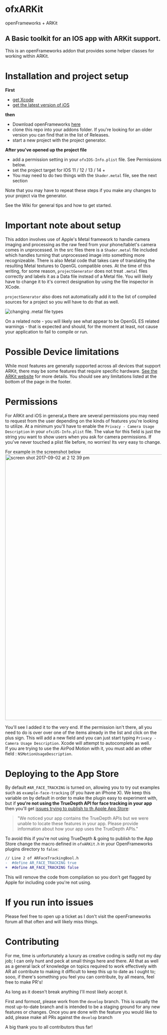 # ofxARKit
openFrameworks + ARKit


## A Basic toolkit for an IOS app with ARKit support.
This is an openFrameworks addon that provides some helper classes for working within ARKit.

# Installation and project setup
__First__
* [get Xcode](https://developer.apple.com/xcode/)
* [get the latest version of iOS](https://www.apple.com/ios)

__then__
* Download openFrameworks [here](https://openframeworks.cc/versions/v0.11.2/of_v0.11.2_ios_release.zip)
* clone this repo into your addons folder. If you're looking for an older version you can find that in the list of Releases.
* start a new project with the project generator.

__After you've opened up the project file__
* add a permission setting in your `ofxIOS-Info.plist` file. See Permissions below.
* set the project target for IOS 11 / 12 / 13 / 14 +
* You may need to do two things with the `Shader.metal` file, see the next section


Note that you may have to repeat these steps if you make any changes to your project via the generator.

See the Wiki for general tips and how to get started. 

# Important note about setup 
This addon involves use of Apple's Metal framework to handle camera imaging and processing as the raw feed from your phone/tablet's camera comes in unprocessed. In the src files there is a `Shader.metal` file included which handles turning that unprocessed image into something more recognizeable. There is also Metal code that takes care of translating the resulting Metal textures to OpenGL compatible ones. At the time of this writing, for some reason, `projectGenerator` does not treat `.metal` files correctly and labels it as a Data file instead of a Metal file. You will likely have to change it to it's correct designation by using the file inspector in XCode. 

`projectGenerator` also does not automatically add it to the list of compiled sources for a project so you will have to do that as well. 

![changing .metal file types](https://forum.openframeworks.cc/uploads/default/original/2X/0/0e068b5bdcbc267176cc5e10afcc64becffdd397.jpeg)

On a related note - you will likely see what appear to be OpenGL ES related warnings - that is expected and should, for the moment at least, not cause your application to fail to compile or run.

# Possible Device limitations
While most features are generally supported across all devices that support ARKit, there may be some features that require specific hardware. [See the ARKit website](https://developer.apple.com/augmented-reality/arkit/) for more details. You should see any limitations listed at the bottom of the page in the footer.

# Permissions
For ARKit and iOS in general,a there are several permissions you may need to request from the user depending on the kinds of features you're looking to utilize. At a minimum you'll have to enable the `Privacy - Camera Usage Description` in your `ofxiOS-Info.plist` file. The value for this field is just the string you want to show users when you ask for camera permissions. If you've never touched a plist file before, no worries! Its very easy to change.


For example in the screenshot below
<img width="853" alt="screen shot 2017-09-02 at 2 12 39 pm" src="https://user-images.githubusercontent.com/308302/29998801-f4f1ca7e-8fe8-11e7-8f5a-39cdb4097ef2.png">

You'll see I added it to the very end. If the permission isn't there, all you need to do is over over one of the items already in the list and click on the plus sign. This will add a new field and you can just start typing `Privacy - Camera Usage Description`. Xcode will attempt to autocomplete as well.
<br>
If you are trying to use the AirPod Motion with it, you must add an other field : `NSMotionUsageDescription`.

# Deploying to the App Store

By default `#AR_FACE_TRACKING` is turned on, allowing you to try out examples
such as `example-face-tracking` (if you have an iPhone X). We keep this
variable on by default in order to make the plugin easy to experiment with, but if **you're
not using the TrueDepth API for face tracking in your app** then you'll get [issues trying to
publish to th Apple App Store](https://forum.unity.com/threads/submitting-arkit-apps-to-appstore-without-face-tracking.504572/):

> "We noticed your app contains the TrueDepth APIs but we were unable to locate these features in your app. Please provide information about how your app uses the TrueDepth APIs."

To avoid this if you're not using TrueDepth & going to publish to the App Store change the macro defined in `ofxARKit.h` in your OpenFrameworks plugins directory to `false`:

```diff
// Line 2 of ARFaceTrackingBool.h
-  #define AR_FACE_TRACKING true
+  #define AR_FACE_TRACKING false
```

This will remove the code from compilation so you don't get flagged by Apple
for including code you're not using.

# If you run into issues 
Please feel free to open up a ticket as I don't visit the openFrameworks forum all that often and will likely miss things. 

# Contributing
For me, time is unfortunately a luxury as creative coding is sadly not my day job; I can only hunt and peck at small things here and there. All that as well as a general lack of knowledge on topics required to work effectively with AR all contribute to making it difficult to keep this up to date as I ought to; sooo, if there's something you feel you can contribute, by all means, feel free to make PR's!


As long as it doesn't break anything I'll most likely accept it.

First and formost, please work from the `develop` branch. This is usually the most up-to-date branch and is intended to be a staging ground for any new features or changes. Once you are done with the feature you would like to add, please make all PRs against the `develop` branch

A big thank you to all contributors thus far!
